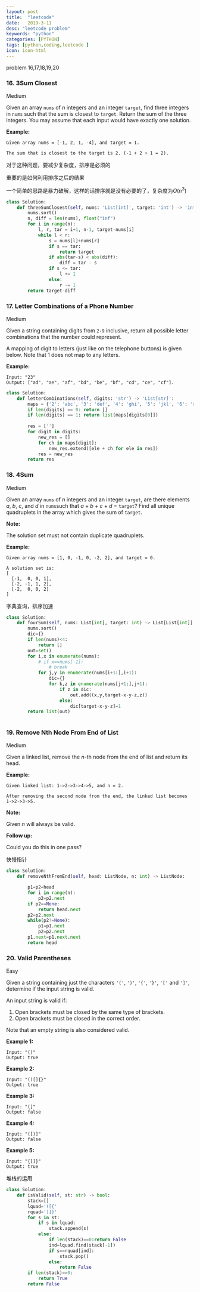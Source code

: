 ```yaml
---
layout: post
title:  "leetcode"
date:   2019-3-11
desc: "leetcode problem"
keywords: "python"
categories: [PYTHON]
tags: [python,coding,leetcode ]
icon: icon-html
---
```


problem 16,17,18,19,20

### 16. 3Sum Closest

Medium

Given an array `nums` of *n* integers and an integer `target`, find three integers in `nums` such that the sum is closest to `target`. Return the sum of the three integers. You may assume that each input would have exactly one solution.

**Example:**

```
Given array nums = [-1, 2, 1, -4], and target = 1.

The sum that is closest to the target is 2. (-1 + 2 + 1 = 2).
```

对于这种问题，要减少复杂度，排序是必须的

重要的是如何利用排序之后的结果 

一个简单的思路是暴力破解，这样的话排序就是没有必要的了，复杂度为$O(n^3)$



```python
class Solution:
    def threeSumClosest(self, nums: 'List[int]', target: 'int') -> 'int':
        nums.sort()
        n, diff = len(nums), float("inf")
        for i in range(n):
            l, r, tar = i+1, n-1, target-nums[i]
            while l < r:
                s = nums[l]+nums[r]
                if s == tar:
                    return target
                if abs(tar-s) < abs(diff):
                    diff = tar - s
                if s <= tar:
                    l += 1
                else:
                    r -= 1
        return target-diff
```

### 17. Letter Combinations of a Phone Number

Medium

Given a string containing digits from `2-9` inclusive, return all possible letter combinations that the number could represent.

A mapping of digit to letters (just like on the telephone buttons) is given below. Note that 1 does not map to any letters.

**Example:**

```
Input: "23"
Output: ["ad", "ae", "af", "bd", "be", "bf", "cd", "ce", "cf"].
```



```python
class Solution:
    def letterCombinations(self, digits: 'str') -> 'List[str]':
        maps = {'2': 'abc', '3': 'def', '4': 'ghi', '5': 'jkl', '6': 'mno', '7': 'pqrs', '8': 'tuv', '9': 'wxyz'}
        if len(digits) == 0: return []
        if len(digits) == 1: return list(maps[digits[0]])
        
        res = ['']
        for digit in digits:
            new_res = []
            for ch in maps[digit]:
                new_res.extend([ele + ch for ele in res])
            res = new_res
        return res
```

### 18. 4Sum

Medium

Given an array `nums` of *n* integers and an integer `target`, are there elements *a*, *b*, *c*, and *d* in `nums`such that *a* + *b* + *c* + *d* = `target`? Find all unique quadruplets in the array which gives the sum of `target`.

**Note:**

The solution set must not contain duplicate quadruplets.

**Example:**

```
Given array nums = [1, 0, -1, 0, -2, 2], and target = 0.

A solution set is:
[
  [-1,  0, 0, 1],
  [-2, -1, 1, 2],
  [-2,  0, 0, 2]
]
```

字典查询，排序加速

```python
class Solution:
    def fourSum(self, nums: List[int], target: int) -> List[List[int]]:
        nums.sort()
        dic={}
        if len(nums)<4:
            return []
        out=set()
        for i,x in enumerate(nums):
            # if x==nums[-1]:
                # break
            for j,y in enumerate(nums[i+1:],i+1):
                dic={}
                for k,z in enumerate(nums[j+1:],j+1):
                    if z in dic:
                        out.add((x,y,target-x-y-z,z))
                    else:
                        dic[target-x-y-z]=1
        return list(out)
                        
```

### 19. Remove Nth Node From End of List

Medium

Given a linked list, remove the *n*-th node from the end of list and return its head.

**Example:**

```
Given linked list: 1->2->3->4->5, and n = 2.

After removing the second node from the end, the linked list becomes 1->2->3->5.
```

**Note:**

Given *n* will always be valid.

**Follow up:**

Could you do this in one pass?

快慢指针

```python
class Solution:
    def removeNthFromEnd(self, head: ListNode, n: int) -> ListNode:

        p1=p2=head
        for i in range(n):
            p2=p2.next
        if p2==None:
            return head.next
        p2=p2.next
        while(p2!=None):
            p1=p1.next
            p2=p2.next
        p1.next=p1.next.next
        return head
```

### 20. Valid Parentheses

Easy

Given a string containing just the characters `'('`, `')'`, `'{'`, `'}'`, `'['` and `']'`, determine if the input string is valid.

An input string is valid if:

1. Open brackets must be closed by the same type of brackets.
2. Open brackets must be closed in the correct order.

Note that an empty string is also considered valid.

**Example 1:**

```
Input: "()"
Output: true
```

**Example 2:**

```
Input: "()[]{}"
Output: true
```

**Example 3:**

```
Input: "(]"
Output: false
```

**Example 4:**

```
Input: "([)]"
Output: false
```

**Example 5:**

```
Input: "{[]}"
Output: true
```

堆栈的运用

```python
class Solution:
    def isValid(self, st: str) -> bool:
        stack=[]
        lquad='([{'
        rquad=')]}'
        for s in st:
            if s in lquad:
                stack.append(s)
            else:
                if len(stack)==0:return False
                ind=lquad.find(stack[-1])
                if s==rquad[ind]:
                    stack.pop()
                else:
                    return False
        if len(stack)==0:
            return True
        return False
```

